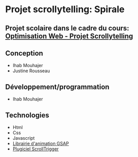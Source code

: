 # Projet scrollytelling: Spirale
## Projet scolaire dans le cadre du cours: [Optimisation Web - Projet Scrollytelling](https://tim-montmorency.com/timdoc/582-424MO/projet-scrollytelling/)
## Conception
- Ihab Mouhajer
- Justine Rousseau
## Développement/programmation
- Ihab Mouhajer
## Technologies
- Html
- Css
- Javascript
- [Librairie d'animation GSAP](https://gsap.com/)
- [Plugiciel ScrollTrigger](https://gsap.com/docs/v3/Plugins/ScrollTrigger/)
